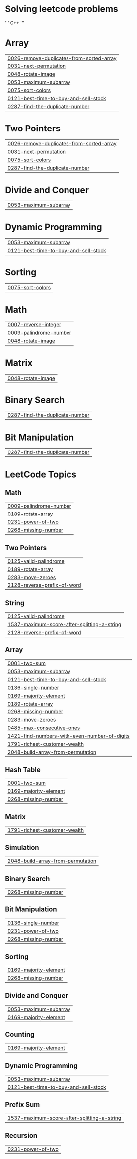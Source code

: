 # Solving leetcode problems
'''
C++
'''


# Array
|  |
| ------- |
| [0026-remove-duplicates-from-sorted-array](https://github.com/sahuf2003/grind_leetcode/tree/master/0026-remove-duplicates-from-sorted-array) |
| [0031-next-permutation](https://github.com/sahuf2003/grind_leetcode/tree/master/0031-next-permutation) |
| [0048-rotate-image](https://github.com/sahuf2003/grind_leetcode/tree/master/0048-rotate-image) |
| [0053-maximum-subarray](https://github.com/sahuf2003/grind_leetcode/tree/master/0053-maximum-subarray) |
| [0075-sort-colors](https://github.com/sahuf2003/grind_leetcode/tree/master/0075-sort-colors) |
| [0121-best-time-to-buy-and-sell-stock](https://github.com/sahuf2003/grind_leetcode/tree/master/0121-best-time-to-buy-and-sell-stock) |
| [0287-find-the-duplicate-number](https://github.com/sahuf2003/grind_leetcode/tree/master/0287-find-the-duplicate-number) |
# Two Pointers
|  |
| ------- |
| [0026-remove-duplicates-from-sorted-array](https://github.com/sahuf2003/grind_leetcode/tree/master/0026-remove-duplicates-from-sorted-array) |
| [0031-next-permutation](https://github.com/sahuf2003/grind_leetcode/tree/master/0031-next-permutation) |
| [0075-sort-colors](https://github.com/sahuf2003/grind_leetcode/tree/master/0075-sort-colors) |
| [0287-find-the-duplicate-number](https://github.com/sahuf2003/grind_leetcode/tree/master/0287-find-the-duplicate-number) |
# Divide and Conquer
|  |
| ------- |
| [0053-maximum-subarray](https://github.com/sahuf2003/grind_leetcode/tree/master/0053-maximum-subarray) |
# Dynamic Programming
|  |
| ------- |
| [0053-maximum-subarray](https://github.com/sahuf2003/grind_leetcode/tree/master/0053-maximum-subarray) |
| [0121-best-time-to-buy-and-sell-stock](https://github.com/sahuf2003/grind_leetcode/tree/master/0121-best-time-to-buy-and-sell-stock) |
# Sorting
|  |
| ------- |
| [0075-sort-colors](https://github.com/sahuf2003/grind_leetcode/tree/master/0075-sort-colors) |
# Math
|  |
| ------- |
| [0007-reverse-integer](https://github.com/sahuf2003/grind_leetcode/tree/master/0007-reverse-integer) |
| [0009-palindrome-number](https://github.com/sahuf2003/grind_leetcode/tree/master/0009-palindrome-number) |
| [0048-rotate-image](https://github.com/sahuf2003/grind_leetcode/tree/master/0048-rotate-image) |
# Matrix
|  |
| ------- |
| [0048-rotate-image](https://github.com/sahuf2003/grind_leetcode/tree/master/0048-rotate-image) |
# Binary Search
|  |
| ------- |
| [0287-find-the-duplicate-number](https://github.com/sahuf2003/grind_leetcode/tree/master/0287-find-the-duplicate-number) |
# Bit Manipulation
|  |
| ------- |
| [0287-find-the-duplicate-number](https://github.com/sahuf2003/grind_leetcode/tree/master/0287-find-the-duplicate-number) |
<!---LeetCode Topics Start-->
# LeetCode Topics
## Math
|  |
| ------- |
| [0009-palindrome-number](https://github.com/sahuf2003/grind_leetcode/tree/master/0009-palindrome-number) |
| [0189-rotate-array](https://github.com/sahuf2003/grind_leetcode/tree/master/0189-rotate-array) |
| [0231-power-of-two](https://github.com/sahuf2003/grind_leetcode/tree/master/0231-power-of-two) |
| [0268-missing-number](https://github.com/sahuf2003/grind_leetcode/tree/master/0268-missing-number) |
## Two Pointers
|  |
| ------- |
| [0125-valid-palindrome](https://github.com/sahuf2003/grind_leetcode/tree/master/0125-valid-palindrome) |
| [0189-rotate-array](https://github.com/sahuf2003/grind_leetcode/tree/master/0189-rotate-array) |
| [0283-move-zeroes](https://github.com/sahuf2003/grind_leetcode/tree/master/0283-move-zeroes) |
| [2128-reverse-prefix-of-word](https://github.com/sahuf2003/grind_leetcode/tree/master/2128-reverse-prefix-of-word) |
## String
|  |
| ------- |
| [0125-valid-palindrome](https://github.com/sahuf2003/grind_leetcode/tree/master/0125-valid-palindrome) |
| [1537-maximum-score-after-splitting-a-string](https://github.com/sahuf2003/grind_leetcode/tree/master/1537-maximum-score-after-splitting-a-string) |
| [2128-reverse-prefix-of-word](https://github.com/sahuf2003/grind_leetcode/tree/master/2128-reverse-prefix-of-word) |
## Array
|  |
| ------- |
| [0001-two-sum](https://github.com/sahuf2003/grind_leetcode/tree/master/0001-two-sum) |
| [0053-maximum-subarray](https://github.com/sahuf2003/grind_leetcode/tree/master/0053-maximum-subarray) |
| [0121-best-time-to-buy-and-sell-stock](https://github.com/sahuf2003/grind_leetcode/tree/master/0121-best-time-to-buy-and-sell-stock) |
| [0136-single-number](https://github.com/sahuf2003/grind_leetcode/tree/master/0136-single-number) |
| [0169-majority-element](https://github.com/sahuf2003/grind_leetcode/tree/master/0169-majority-element) |
| [0189-rotate-array](https://github.com/sahuf2003/grind_leetcode/tree/master/0189-rotate-array) |
| [0268-missing-number](https://github.com/sahuf2003/grind_leetcode/tree/master/0268-missing-number) |
| [0283-move-zeroes](https://github.com/sahuf2003/grind_leetcode/tree/master/0283-move-zeroes) |
| [0485-max-consecutive-ones](https://github.com/sahuf2003/grind_leetcode/tree/master/0485-max-consecutive-ones) |
| [1421-find-numbers-with-even-number-of-digits](https://github.com/sahuf2003/grind_leetcode/tree/master/1421-find-numbers-with-even-number-of-digits) |
| [1791-richest-customer-wealth](https://github.com/sahuf2003/grind_leetcode/tree/master/1791-richest-customer-wealth) |
| [2048-build-array-from-permutation](https://github.com/sahuf2003/grind_leetcode/tree/master/2048-build-array-from-permutation) |
## Hash Table
|  |
| ------- |
| [0001-two-sum](https://github.com/sahuf2003/grind_leetcode/tree/master/0001-two-sum) |
| [0169-majority-element](https://github.com/sahuf2003/grind_leetcode/tree/master/0169-majority-element) |
| [0268-missing-number](https://github.com/sahuf2003/grind_leetcode/tree/master/0268-missing-number) |
## Matrix
|  |
| ------- |
| [1791-richest-customer-wealth](https://github.com/sahuf2003/grind_leetcode/tree/master/1791-richest-customer-wealth) |
## Simulation
|  |
| ------- |
| [2048-build-array-from-permutation](https://github.com/sahuf2003/grind_leetcode/tree/master/2048-build-array-from-permutation) |
## Binary Search
|  |
| ------- |
| [0268-missing-number](https://github.com/sahuf2003/grind_leetcode/tree/master/0268-missing-number) |
## Bit Manipulation
|  |
| ------- |
| [0136-single-number](https://github.com/sahuf2003/grind_leetcode/tree/master/0136-single-number) |
| [0231-power-of-two](https://github.com/sahuf2003/grind_leetcode/tree/master/0231-power-of-two) |
| [0268-missing-number](https://github.com/sahuf2003/grind_leetcode/tree/master/0268-missing-number) |
## Sorting
|  |
| ------- |
| [0169-majority-element](https://github.com/sahuf2003/grind_leetcode/tree/master/0169-majority-element) |
| [0268-missing-number](https://github.com/sahuf2003/grind_leetcode/tree/master/0268-missing-number) |
## Divide and Conquer
|  |
| ------- |
| [0053-maximum-subarray](https://github.com/sahuf2003/grind_leetcode/tree/master/0053-maximum-subarray) |
| [0169-majority-element](https://github.com/sahuf2003/grind_leetcode/tree/master/0169-majority-element) |
## Counting
|  |
| ------- |
| [0169-majority-element](https://github.com/sahuf2003/grind_leetcode/tree/master/0169-majority-element) |
## Dynamic Programming
|  |
| ------- |
| [0053-maximum-subarray](https://github.com/sahuf2003/grind_leetcode/tree/master/0053-maximum-subarray) |
| [0121-best-time-to-buy-and-sell-stock](https://github.com/sahuf2003/grind_leetcode/tree/master/0121-best-time-to-buy-and-sell-stock) |
## Prefix Sum
|  |
| ------- |
| [1537-maximum-score-after-splitting-a-string](https://github.com/sahuf2003/grind_leetcode/tree/master/1537-maximum-score-after-splitting-a-string) |
## Recursion
|  |
| ------- |
| [0231-power-of-two](https://github.com/sahuf2003/grind_leetcode/tree/master/0231-power-of-two) |
<!---LeetCode Topics End-->